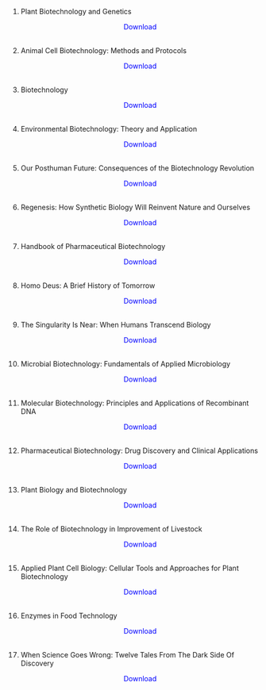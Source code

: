 1. Plant Biotechnology and Genetics</br>
                <a href="https://github.com/manjunath5496/Biotechnology-Books/blob/master/bit(1).pdf" target="_blank" style="text-decoration:none"> <font color="blue"> <center> Download</center></font> </a></br>
                
2. Animal Cell Biotechnology: Methods and Protocols</br>
                <a href="https://github.com/manjunath5496/Biotechnology-Books/blob/master/bit(2).pdf" target="_blank" style="text-decoration:none"> <font color="blue"> <center> Download</center></font> </a></br>
                
3. Biotechnology</br>
                <a href="https://github.com/manjunath5496/Biotechnology-Books/blob/master/bit(3).pdf" target="_blank" style="text-decoration:none"> <font color="blue"> <center> Download</center></font> </a></br>
                
4. Environmental Biotechnology: Theory and Application</br>
                <a href="https://github.com/manjunath5496/Biotechnology-Books/blob/master/bit(4).pdf" target="_blank" style="text-decoration:none"> <font color="blue"> <center> Download</center></font> </a></br>
                
5. Our Posthuman Future: Consequences of the Biotechnology Revolution</br>
                <a href="https://github.com/manjunath5496/Biotechnology-Books/blob/master/bit(5).pdf" target="_blank" style="text-decoration:none"> <font color="blue"> <center> Download</center></font> </a></br>
                
6. Regenesis: How Synthetic Biology Will Reinvent Nature and Ourselves</br>
                <a href="https://github.com/manjunath5496/Biotechnology-Books/blob/master/bit(6).pdf" target="_blank" style="text-decoration:none"> <font color="blue"> <center> Download</center></font> </a></br>

7. Handbook of Pharmaceutical Biotechnology</br>
                <a href="https://github.com/manjunath5496/Biotechnology-Books/blob/master/bit(7).rar" target="_blank" style="text-decoration:none"> <font color="blue"> <center> Download</center></font> </a></br>
                
8. Homo Deus: A Brief History of Tomorrow</br>
                <a href="https://github.com/manjunath5496/Biotechnology-Books/blob/master/bit(8).pdf" target="_blank" style="text-decoration:none"> <font color="blue"> <center> Download</center></font> </a></br>
                
9. The Singularity Is Near: When Humans Transcend Biology</br>
                <a href="https://github.com/manjunath5496/Biotechnology-Books/blob/master/bit(9).pdf" target="_blank" style="text-decoration:none"> <font color="blue"> <center> Download</center></font> </a></br>
                
10. Microbial Biotechnology: Fundamentals of Applied Microbiology</br>
                <a href="https://github.com/manjunath5496/Biotechnology-Books/blob/master/bit(10).pdf" target="_blank" style="text-decoration:none"> <font color="blue"> <center> Download</center></font> </a></br> 
                
11. Molecular Biotechnology: Principles and Applications of Recombinant DNA</br>
                <a href="https://github.com/manjunath5496/Biotechnology-Books/blob/master/bit(11).pdf" target="_blank" style="text-decoration:none"> <font color="blue"> <center> Download</center></font> </a></br>
                
12. Pharmaceutical Biotechnology: Drug Discovery and Clinical Applications</br>
                <a href="https://github.com/manjunath5496/Biotechnology-Books/blob/master/bit(12).pdf" target="_blank" style="text-decoration:none"> <font color="blue"> <center> Download</center></font> </a></br>
                
13. Plant Biology and Biotechnology</br>
                <a href="https://github.com/manjunath5496/Biotechnology-Books/blob/master/bit(13).pdf" target="_blank" style="text-decoration:none"> <font color="blue"> <center> Download</center></font> </a></br>
                
14. The Role of Biotechnology in Improvement of Livestock</br>
                <a href="https://github.com/manjunath5496/Biotechnology-Books/blob/master/bit(14).pdf" target="_blank" style="text-decoration:none"> <font color="blue"> <center> Download</center></font> </a></br>
                
15. Applied Plant Cell Biology: Cellular Tools and Approaches for Plant Biotechnology</br>
                <a href="https://github.com/manjunath5496/Biotechnology-Books/blob/master/bit(15).pdf" target="_blank" style="text-decoration:none"> <font color="blue"> <center> Download</center></font> </a></br>
                               
16. Enzymes in Food Technology</br>
                <a href="https://github.com/manjunath5496/Biotechnology-Books/blob/master/bit(16).pdf" target="_blank" style="text-decoration:none"> <font color="blue"> <center> Download</center></font> </a></br>
                
17. When Science Goes Wrong: Twelve Tales From The Dark Side Of Discovery</br>
                <a href="https://github.com/manjunath5496/Biotechnology-Books/blob/master/bit(17).pdf" target="_blank" style="text-decoration:none"> <font color="blue"> <center> Download</center></font> </a></br>                
                
                
                
                
                
                
